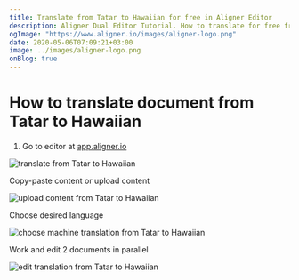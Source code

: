 ```yaml
---
title: Translate from Tatar to Hawaiian for free in Aligner Editor
description: Aligner Dual Editor Tutorial. How to translate for free from Tatar to Hawaiian. Aligner is multilingual document management platform. 
ogImage: "https://www.aligner.io/images/aligner-logo.png"
date: 2020-05-06T07:09:21+03:00
image: ../images/aligner-logo.png
onBlog: true
---
```


# How to translate document from Tatar to Hawaiian

1. Go to editor at [app.aligner.io](https://app.aligner.io "Aligner App web page")

![translate from Tatar to Hawaiian](../aligner-blank-editor.png "translate from Tatar to Hawaiian")

Copy-paste content or upload content

![upload content from Tatar to Hawaiian](../aligner-uploaded-document.png "upload content from Tatar to Hawaiian")

Choose desired language

![choose machine translation from Tatar to Hawaiian](../aligner-language-dropdown.png "choose machine translation from Tatar to Hawaiian")

Work and edit 2 documents in parallel

![edit translation from Tatar to Hawaiian](../aligner-double-sitded-editor.png "edit translation from Tatar to Hawaiian")

